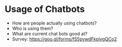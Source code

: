 Usage of Chatbots
=================

-	How are people actually using chatbots?
-	Who is using them?
-	What are current chat bots good at?
-	Survey: https://goo.gl/forms/fS5pywdFkpjygQCo2
